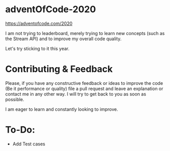 # adventOfCode-2020
https://adventofcode.com/2020

I am not trying to leaderboard, merely trying to learn new concepts (such as the Stream API) and to improve my overall code quality.

Let's try sticking to it this year.

# Contributing & Feedback
Please, if you have any constructive feedback or ideas to improve the code (Be it performance or quality) file a pull request and leave an explanation or contact me in any other way. 
I will try to get back to you as soon as possible.

I am eager to learn and constantly looking to improve.

# To-Do:
- Add Test cases
